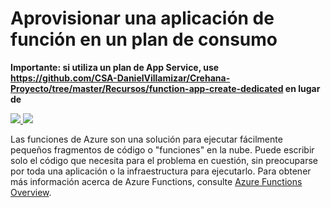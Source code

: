 # Aprovisionar una aplicación de función en un plan de consumo

**Importante: si utiliza un plan de App Service, use https://github.com/CSA-DanielVillamizar/Crehana-Proyecto/tree/master/Recursos/function-app-create-dedicated en lugar de**

<a href="https://portal.azure.com/#create/Microsoft.Template/uri/https%3A%2F%2Fraw.githubusercontent.com%2Fazure%2Fazure-quickstart-templates%2Fmaster%2F101-function-app-create-dynamic%2Fazuredeploy.json" target="_blank">
    <img src="http://azuredeploy.net/deploybutton.png"/>
</a>
<a href="http://armviz.io/#/?load=https%3A%2F%2Fraw.githubusercontent.com%2FAzure%2Fazure-quickstart-templates%2Fmaster%2F101-function-app-create-dynamic%2Fazuredeploy.json" target="_blank">
    <img src="http://armviz.io/visualizebutton.png"/>
</a>

Las funciones de Azure son una solución para ejecutar fácilmente pequeños fragmentos de código o "funciones" en la nube. Puede escribir solo el código que necesita para el problema en cuestión, sin preocuparse por toda una aplicación o la infraestructura para ejecutarlo. Para obtener más información acerca de Azure Functions, consulte [Azure Functions Overview](https://docs.microsoft.com/es-es/azure/azure-functions/functions-overview).
